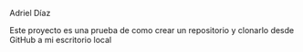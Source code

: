 Adriel Díaz

Este proyecto es una prueba de como crear un repositorio y clonarlo desde GitHub a mi escritorio local